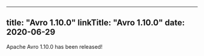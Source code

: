 
---
title: "Avro 1.10.0"
linkTitle: "Avro 1.10.0"
date: 2020-06-29
---

Apache Avro 1.10.0 has been released!
